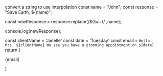 convert a string to use interpolation
const name = "John";
const response = "Save Earth, ${name}";

const newResponse = response.replace(/\${\w+}/ ,name);

console.log(newResponse);

const clientName = 'Janelle'
const date = 'Tuesday'
const email = `Hello Mrs. ${clientName} We see you have a grooming appointment on ${date}`
return (
<div>
<p> {email}</p>
</div>
)

